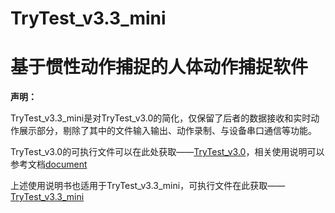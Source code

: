 # TryTest_v3.3_mini

# 基于惯性动作捕捉的人体动作捕捉软件

**声明：**

TryTest_v3.3_mini是对TryTest_v3.0的简化，仅保留了后者的数据接收和实时动作展示部分，剔除了其中的文件输入输出、动作录制、与设备串口通信等功能。

TryTest_v3.0的可执行文件可以在此处获取——[TryTest_v3.0](TryTest3.0/TryTest_v3.0.exe)，相关使用说明可以参考文档[document](readme/TryTest3.0%E8%BD%AF%E4%BB%B6%E8%AF%B4%E6%98%8E%E4%B9%A6.pdf)

上述使用说明书也适用于TryTest_v3.3_mini，可执行文件在此获取——[TryTest_v3.3_mini](Build/TryTest_v3.3_mini.exe)